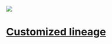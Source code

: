 ![](https://learn.microsoft.com/en-us/purview/media/how-to-custom-lineage-api/lineage-larger.png)
# [Customized lineage](https://learn.microsoft.com/en-us/purview/legacy/how-to-purview-custom-lineage-api-user-guide)
